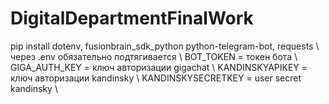 # DigitalDepartmentFinalWork
pip install dotenv, fusionbrain_sdk_python python-telegram-bot, requests \\
через .env обязательно подтягивается \\
BOT_TOKEN = токен бота \\
GIGA_AUTH_KEY = ключ авторизации gigachat \\
KANDINSKYAPIKEY = ключ авторизации kandinsky \\
KANDINSKYSECRETKEY = user secret kandinsky \\
